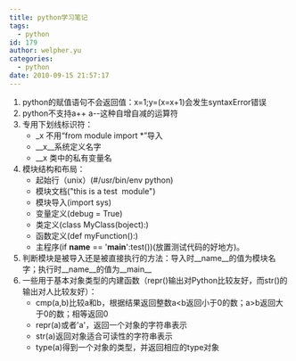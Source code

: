 ```yaml
---
title: python学习笔记
tags:
  - python
id: 179
author: welpher.yu
categories:
  - python
date: 2010-09-15 21:57:17
---
```


1. python的赋值语句不会返回值：x=1;y=(x=x+1)会发生syntaxError错误
2. python不支持a++ a--这种自增自减的运算符
3. 专用下划线标识符：
	* _x 不用“from module import *”导入
	* __x__系统定义名字
	* __x 类中的私有变量名
4. 模块结构和布局：
	* 起始行（unix）(#/usr/bin/env python)
	* 模块文档("this is a test  module")
	* 模块导入(import sys)
	* 变量定义(debug = True)
	* 类定义(class MyClass(boject):)
	* 函数定义(def myFunction():)
	* 主程序(if __name__ == '__main__':test())(放置测试代码的好地方)。
5. 判断模块是被导入还是被直接执行的方法：导入时__name__的值为模块名字；执行时__name__的值为__main__
6. 一些用于基本对象类型的内建函数（repr()输出对Python比较友好，而str()的输出对人比较友好）：
	* cmp(a,b)比较a和b，根据结果返回整数a&lt;b返回小于0的数；a&gt;b返回大于0的数；相等返回0
	* repr(a)或者'a'，返回一个对象的字符串表示
	* str(a)返回对象适合可读性的字符串表示
	* type(a)得到一个对象的类型，并返回相应的type对象
